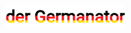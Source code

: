 <img src="https://github.com/MikeNoCap/Germanator/blob/83d609b863d6ab55f90fc87eb9bb9a3df03dde44/frontend/public/germanator_text.png"></img>
